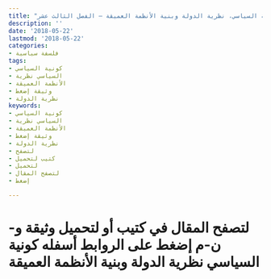 ```yaml
---
title: "كونية السياسي، نظرية الدولة وبنية الأنظمة العميقة – الفصل الثالث عشر"
description: ''
date: '2018-05-22'
lastmod: '2018-05-22'
categories:
- فلسفة سياسية
tags:
- كونية السياسي
- السياسي نظرية
- الأنظمة العميقة
- وثيقة إضغط
- نظرية الدولة
keywords:
- كونية السياسي
- السياسي نظرية
- الأنظمة العميقة
- وثيقة إضغط
- نظرية الدولة
- لتصفح
- كتيب لتحميل
- لتحميل
- لتصفح المقال
- إضغط

---
```

# **لتصفح المقال في كتيب أو لتحميل وثيقة و-ن-م إضغط على الروابط أسفله** **كونية السياسي نظرية الدولة وبنية الأنظمة العميقة**

###